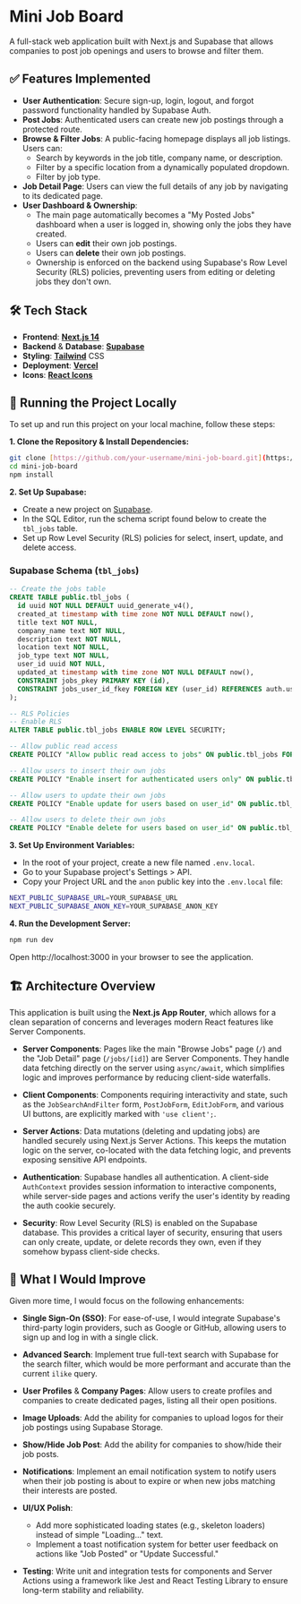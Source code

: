 # Mini Job Board

A full-stack web application built with Next.js and Supabase that allows companies to post job openings and users to browse and filter them.

## ✅ Features Implemented

* **User Authentication**: Secure sign-up, login, logout, and forgot password functionality handled by Supabase Auth.
* **Post Jobs**: Authenticated users can create new job postings through a protected route.
* **Browse & Filter Jobs**: A public-facing homepage displays all job listings. Users can:
    * Search by keywords in the job title, company name, or description.
    * Filter by a specific location from a dynamically populated dropdown.
    * Filter by job type.
* **Job Detail Page**: Users can view the full details of any job by navigating to its dedicated page.
* **User Dashboard & Ownership**:
    * The main page automatically becomes a "My Posted Jobs" dashboard when a user is logged in, showing only the jobs they have created.
    * Users can **edit** their own job postings.
    * Users can **delete** their own job postings.
    * Ownership is enforced on the backend using Supabase's Row Level Security (RLS) policies, preventing users from editing or deleting jobs they don't own.

## 🛠️ Tech Stack
* **Frontend**: [**Next.js 14**](https://nextjs.org/)
* **Backend** & **Database**: [**Supabase**](https://supabase.io/)
* **Styling**: [**Tailwind**](https://tailwindcss.com/) CSS
* **Deployment**: [**Vercel**](https://vercel.com/)
* **Icons**: [**React Icons**](https://react-icons.github.io/react-icons/)

## 🚀 Running the Project Locally

To set up and run this project on your local machine, follow these steps:

**1. Clone the Repository & Install Dependencies:**

```bash
git clone [https://github.com/your-username/mini-job-board.git](https://github.com/your-username/mini-job-board.git)
cd mini-job-board
npm install
```

**2. Set Up Supabase:**

* Create a new project on [Supabase](https://app.supabase.io/).
* In the SQL Editor, run the schema script found below to create the `tbl_jobs` table.
* Set up Row Level Security (RLS) policies for select, insert, update, and delete access.

### Supabase Schema (`tbl_jobs`)
```sql
-- Create the jobs table
CREATE TABLE public.tbl_jobs (
  id uuid NOT NULL DEFAULT uuid_generate_v4(),
  created_at timestamp with time zone NOT NULL DEFAULT now(),
  title text NOT NULL,
  company_name text NOT NULL,
  description text NOT NULL,
  location text NOT NULL,
  job_type text NOT NULL,
  user_id uuid NOT NULL,
  updated_at timestamp with time zone NOT NULL DEFAULT now(),
  CONSTRAINT jobs_pkey PRIMARY KEY (id),
  CONSTRAINT jobs_user_id_fkey FOREIGN KEY (user_id) REFERENCES auth.users(id) ON DELETE CASCADE
);

-- RLS Policies
-- Enable RLS
ALTER TABLE public.tbl_jobs ENABLE ROW LEVEL SECURITY;

-- Allow public read access
CREATE POLICY "Allow public read access to jobs" ON public.tbl_jobs FOR SELECT USING (true);

-- Allow users to insert their own jobs
CREATE POLICY "Enable insert for authenticated users only" ON public.tbl_jobs FOR INSERT TO authenticated WITH CHECK (auth.uid() = user_id);

-- Allow users to update their own jobs
CREATE POLICY "Enable update for users based on user_id" ON public.tbl_jobs FOR UPDATE TO authenticated USING (auth.uid() = user_id) WITH CHECK (auth.uid() = user_id);

-- Allow users to delete their own jobs
CREATE POLICY "Enable delete for users based on user_id" ON public.tbl_jobs FOR DELETE TO authenticated USING (auth.uid() = user_id);
```

**3. Set Up Environment Variables:**

* In the root of your project, create a new file named `.env.local`.
* Go to your Supabase project's Settings > API.
* Copy your Project URL and the `anon` public key into the `.env.local` file:
```bash
NEXT_PUBLIC_SUPABASE_URL=YOUR_SUPABASE_URL
NEXT_PUBLIC_SUPABASE_ANON_KEY=YOUR_SUPABASE_ANON_KEY
```

**4. Run the Development Server:**
```bash
npm run dev
```
Open http://localhost:3000 in your browser to see the application.

## 🏗️ Architecture Overview

This application is built using the **Next.js App Router**, which allows for a clean separation of concerns and leverages modern React features like Server Components.

* **Server Components**: Pages like the main "Browse Jobs" page (`/`) and the "Job Detail" page (`/jobs/[id]`) are Server Components. They handle data fetching directly on the server using `async/await`, which simplifies logic and improves performance by reducing client-side waterfalls.

* **Client Components**: Components requiring interactivity and state, such as the `JobSearchAndFilter` form, `PostJobForm`, `EditJobForm`, and various UI buttons, are explicitly marked with `'use client';`.

* **Server Actions**: Data mutations (deleting and updating jobs) are handled securely using Next.js Server Actions. This keeps the mutation logic on the server, co-located with the data fetching logic, and prevents exposing sensitive API endpoints.

* **Authentication**: Supabase handles all authentication. A client-side `AuthContext` provides session information to interactive components, while server-side pages and actions verify the user's identity by reading the auth cookie securely.

* **Security**: Row Level Security (RLS) is enabled on the Supabase database. This provides a critical layer of security, ensuring that users can only create, update, or delete records they own, even if they somehow bypass client-side checks.

## 🌟 What I Would Improve

Given more time, I would focus on the following enhancements:
* **Single Sign-On (SSO)**: For ease-of-use, I would integrate Supabase's third-party login providers, such as Google or GitHub, allowing users to sign up and log in with a single click.

* **Advanced Search**: Implement true full-text search with Supabase for the search filter, which would be more performant and accurate than the current `ilike` query.

* **User Profiles** & **Company Pages**: Allow users to create profiles and companies to create dedicated pages, listing all their open positions.

* **Image Uploads**: Add the ability for companies to upload logos for their job postings using Supabase Storage.

* **Show/Hide Job Post**: Add the ability for companies to show/hide their job posts.

* **Notifications**: Implement an email notification system to notify users when their job posting is about to expire or when new jobs matching their interests are posted.

* **UI/UX Polish**:
  * Add more sophisticated loading states (e.g., skeleton loaders) instead of simple "Loading..." text.
  * Implement a toast notification system for better user feedback on actions like "Job Posted" or "Update Successful."

* **Testing**: Write unit and integration tests for components and Server Actions using a framework like Jest and React Testing Library to ensure long-term stability and reliability.